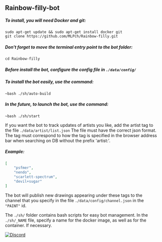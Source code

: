 ## Rainbow-filly-bot

##### To install, you will need Docker and git:
```text
sudo apt-get update && sudo apt-get install docker git
git clone https://github.com/MLPch/Rainbow-filly.git
```

##### Don't forget to move the terminal entry point to the bot folder:
```text
cd Rainbow-filly
```

##### Before install the bot, configure the config file in `./data/config/`

##### To install the bot easily, use the command:
```text
~bash ./sh/auto-build
```

##### In the future, to launch the bot, use the command:
```text
~bash ./sh/start
```

If you want the bot to track updates of artists you like, add the artist tag to the file `./data/artist/list.json`
The file must have the correct json format.
The tag must correspond to how the tag is specified in the browser address bar when searching on DB without the prefix 'artist:'.

##### Example:
```json
[
	"psfmer",
	"nendo",
	"scarlett-spectrum",
	"devil+sugar"
]
```

The bot will publish new drawings appearing under these tags to the channel that you specify in the file `./data/config/channel.json` in the `"PAINT"` id.

The `./sh/` folder contains bash scripts for easy bot management. 
In the `./sh/_NAME` file, specify a name for the docker image, as well as for the container. If necessary.


<p align="left">
    <a href="https://discord.gg/wGPRmEcQ6s">
        <img src="https://img.shields.io/discord/736277452481101954?color=5865F2&label=Discord&logoColor=5805F4&style=for-the-badge" alt="Discord">
</p>
